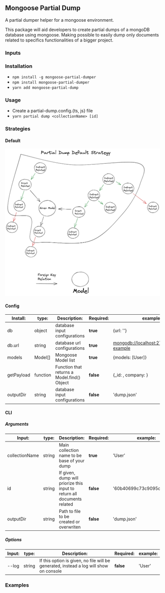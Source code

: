 ## Mongoose Partial Dump

A partial dumper helper for a mongoose environment.

This package will aid developers to create partial dumps of a mongoDB database using mongoose. Making possible to easily dump only documents related to specifics functionalities of a bigger project.

### Inputs

### Installation

-  `npm install -g mongoose-partial-dumper`
-  `npm install mongoose-partial-dumper`
-  `yarn add mongoose-partial-dump`

### Usage

-  Create a partial-dump.config.{ts, js} file
-  `yarn partial dump <collectionName> [id]`

### Strategies

#### Default

![Default strategy](images/mongoose-partial-dump-default-strategy2.png)

#### Config

| Install:   | type:        | Description:                                | Required: | example:                                   |
| ---------- | ------------ | ------------------------------------------- | --------- | ------------------------------------------ |
| db         | object       | database input configurations               | **true**  | {url: ''}                                  |
| db.url     | string       | database url configurations                 | **true**  | <mongodb://localhost:27017/dumper-example> |
| models     | Model<any>[] | Mongoose Model list                         | **true**  | {models: [User]}                           |
| getPayload | function     | Function that returns a Model.find() Object | **false** | {\_id: <ObjectId>, company: <ObjectId>}    |
| outputDir  | string       | database input configurations               | **false** | 'dump.json'                                |

#### CLI

##### Arguments

| Input:         | type:  | Description:                                                            | Required: | example:                   |
| -------------- | ------ | ----------------------------------------------------------------------- | --------- | -------------------------- |
| collectionName | string | Main collection name to be base of your dump                            | **true**  | 'User'                     |
| id             | string | If given, dump will priorize this input to return all documents related | **false** | '60b40699c73c9095df00c22b' |
| outputDir      | string | Path to file to be created or overwriten                                | **false** | 'dump.json'                |

##### Options

| Input: | type:  | Description:                                                                           | Required: | example: |
| ------ | ------ | -------------------------------------------------------------------------------------- | --------- | -------- |
| --log  | string | If this option is given, no file will be generated, instead a log will show on console | **false** | 'User'   |

### Examples
